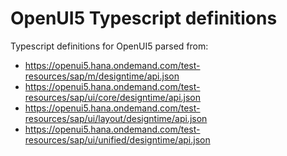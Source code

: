 # OpenUI5 Typescript definitions
Typescript definitions for OpenUI5 parsed from:
  - https://openui5.hana.ondemand.com/test-resources/sap/m/designtime/api.json
  - https://openui5.hana.ondemand.com/test-resources/sap/ui/core/designtime/api.json
  - https://openui5.hana.ondemand.com/test-resources/sap/ui/layout/designtime/api.json
  - https://openui5.hana.ondemand.com/test-resources/sap/ui/unified/designtime/api.json
